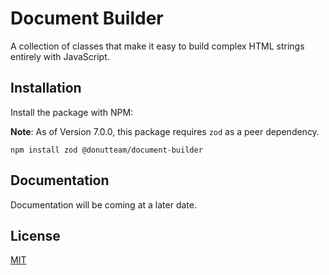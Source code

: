 # Document Builder
A collection of classes that make it easy to build complex HTML strings entirely with JavaScript.

## Installation
Install the package with NPM:

**Note**: As of Version 7.0.0, this package requires `zod` as a peer dependency.

```
npm install zod @donutteam/document-builder
```

## Documentation
Documentation will be coming at a later date.

## License
[MIT](https://github.com/donutteam/document-builder/blob/main/LICENSE.md)